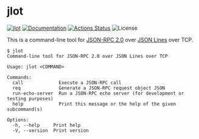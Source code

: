 jlot
====

[![jlot](https://img.shields.io/crates/v/jlot.svg)](https://crates.io/crates/jlot)
[![Documentation](https://docs.rs/jlot/badge.svg)](https://docs.rs/jlot)
[![Actions Status](https://github.com/sile/jlot/workflows/CI/badge.svg)](https://github.com/sile/jlot/actions)
![License](https://img.shields.io/crates/l/jlot)

This is a command-line tool for [JSON-RPC 2.0] over [JSON Lines] over TCP.

[JSON-RPC 2.0]: https://www.jsonrpc.org/specification
[JSON Lines]: https://jsonlines.org/

```console
$ jlot
Command-line tool for JSON-RPC 2.0 over JSON Lines over TCP

Usage: jlot <COMMAND>

Commands:
  call             Execute a JSON-RPC call
  req              Generate a JSON-RPC request object JSON
  run-echo-server  Run a JSON-RPC echo server (for development or testing purposes)
  help             Print this message or the help of the given subcommand(s)

Options:
  -h, --help     Print help
  -V, --version  Print version
```
